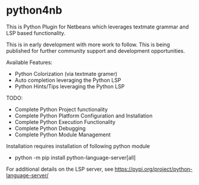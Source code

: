 # python4nb
This is Python Plugin for Netbeans which leverages textmate grammar and LSP based functionality.

This is in early development with more work to follow.  This  is being published for further community support and development opportunities.

Available Features:
- Python Colorization (via textmate gramer)
- Auto completion leveraging the Python LSP 
- Python Hints/Tips leveraging the Python LSP

TODO:
- Complete Python Project functionality
- Complete Python Platform Configuration and Installation
- Complete Python Execution Functionality
- Complete Python Debugging
- Complete Python Module Management

Installation requires installation of following python module
- python -m pip install python-language-server[all]

For additional details on the LSP server, see 
https://pypi.org/project/python-language-server/

